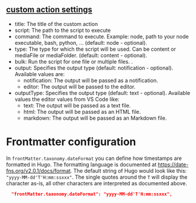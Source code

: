 

## [custom action settings](https://frontmatter.codes/docs/custom-actions#the-custom-action-setting)

- title: The title of the custom action
- script: The path to the script to execute
- command: The command to execute. Example: node, path to your node executable, bash, python, ... (default: node - optional).
- type: The type for which the script will be used. Can be content or mediaFile or mediaFolder. (default: content - optional).
- bulk: Run the script for one file or multiple files. .
- output: Specifies the output type (default: notification - optional). Available values are:
  - notification: The output will be passed as a notification.
  - editor: The output will be passed to the editor.
- outputType: Specifies the output type (default: text - optional). Available values the editor values from VS Code like:
  - text: The output will be passed as a text file.
  - html: The output will be passed as an HTML file.
  - markdown: The output will be passed as an Markdown file.

# Frontmatter configuration

In `frontMatter.taxonomy.dateFormat` you can define how timestamps are formatted in Hugo. The formatting language is documented at https://date-fns.org/v2.0.1/docs/format. The default string of Hugo would look like this: `"yyyy-MM-dd'T'H:mm:ssxxx"`. The single quotes around the `T` will display the character as-is, all other characters are interpreted as documented above.

```json
  "frontMatter.taxonomy.dateFormat": "yyyy-MM-dd'T'H:mm:ssxxx",
```
